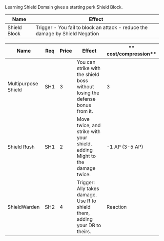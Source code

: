 Learning Shield Domain gives a starting perk Shield Block.

| **Name**     | **Effect**                                                                   |
| ------------ | ---------------------------------------------------------------------------- |
| Shield Block | Trigger - You fail to block an attack - reduce the damage by Shield Negation |

| **Name**            | **Req** | **Price** | **Effect**                                                                    | ** cost/compression** |
| ------------------- | ------- | --------- | ----------------------------------------------------------------------------- | --------------------- |
| Multipurpose Shield | SH1     | 3         | You can strike with the shield boss without losing the defense bonus from it. | 3                     |
| Shield Rush         | SH1     | 2         | Move twice, and strike with your shield, adding Might to the damage twice.    | -1  AP (3-5 AP)       |
| ShieldWarden        | SH2     | 4         | Trigger: Ally takes damage. Use R to shield them, adding your DR to theirs.   | Reaction              |
